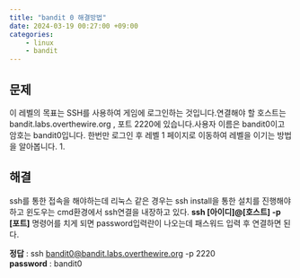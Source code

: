 ```yaml
---
title: "bandit 0 해결방법"
date: 2024-03-19 00:27:00 +09:00
categories: 
    - linux
    - bandit
---
```

## 문제
이 레벨의 목표는 SSH를 사용하여 게임에 로그인하는 것입니다.연결해야 할 호스트는 bandit.labs.overthewire.org , 포트 2220에 있습니다.사용자 이름은 bandit0이고 암호는 bandit0입니다. 한번만 로그인 후 레벨 1 페이지로 이동하여 레벨을 이기는 방법을 알아봅니다. 1.

## 해결
ssh를 통한 접속을 해야하는데 리눅스 같은 경우는 ssh install을 통한 설치를 진행해야하고 윈도우는 cmd환경에서 ssh연결을 내장하고 있다.
**ssh [아이디]@[호스트] -p [포트]** 명령어를 치게 되면 password입력란이 나오는데 
패스워드 입력 후 연결하면 된다.

**정답** : ssh bandit0@bandit.labs.overthewire.org -p 2220    
**password** : bandit0


